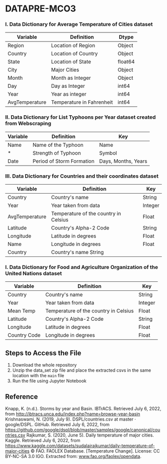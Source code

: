 # DATAPRE-MCO3

### I. Data Dictionary for Average Temperature of Cities dataset

|Variable |	Definition	| Dtype |
|---------|---------------------|-------|
|Region	|Location of Region |	Object
Country	| Location of Country | 	Object
State	| Location of State	|float64
City	| Major Cities	| Object
Month	| Month as Integer |	Object
Day	| Day as Integer	| int64
Year	| Year as integer	| int64
AvgTemperature|	Temperature in Fahrenheit |	int64

### II. Data Dictionary for List Typhoons per Year dataset created from Webscraping

|Variable |	Definition	| Key |
|---------|---------------------|-------|
|Name	|Name of the Typhoon	|Name
|*	|Strength of Typhoon|	Symbol|
|Date	|Period of Storm Formation	|Days, Months, Years|

### III. Data Dictionary for Countries and their coordinates dataset

|Variable|	Definition|	Key|
|---------|---------------------|-------|
Country|	Country's name	|String
Year	|Year taken from data|	Integer
AvgTemperature|	Temperature of the country in Celsius	|Float
Latitude	|Country's Alpha-2 Code |	String
Longitude	|Latitude in degrees	|Float
Name	|Longitude in degrees|	Float
Country	|Country's name	String|


### I. Data Dictionary for Food and Agriculture Organization of the United Nations dataset	
|Variable|	Definition|	Key|
|---------|---------------------|-------|
|Country|	Country's name|	String|
|Year|	Year taken from data	|Integer|
|Mean Temp|	Temperature of the country in Celsius|	Float|
|Latitude|	Country's Alpha-2 Code|	String|
|Longitude|	Latitude in degrees|	Float|
|Country Code|	Longitude in degrees|	Float|

## Steps to Access the File

1. Download the whole repository
2. Unzip the data_set zip file and place the extracted csvs in the same location with the `main` file
3. Run the file using Jupyter Notebook

## Reference

Knapp, K. (n.d.). Storms by year and Basin. IBTrACS. Retrieved July 6, 2022, from http://ibtracs.unca.edu/index.php?name=browse-year-basin 
Krishnaswami, N. (2019, July 9). DSPL/countries.csv at master · google/DSPL. GitHub. Retrieved July 6, 2022, from https://github.com/google/dspl/blob/master/samples/google/canonical/countries.csv 
Rajkumar, S. (2020, June 5). Daily temperature of major cities. Kaggle. Retrieved July 6, 2022, from https://www.kaggle.com/datasets/sudalairajkumar/daily-temperature-of-major-cities 
© FAO. FAOLEX Database. [Temperature Change]. License: CC BY-NC-SA 3.0 IGO. Extracted from: www.fao.org/faolex/opendata.
